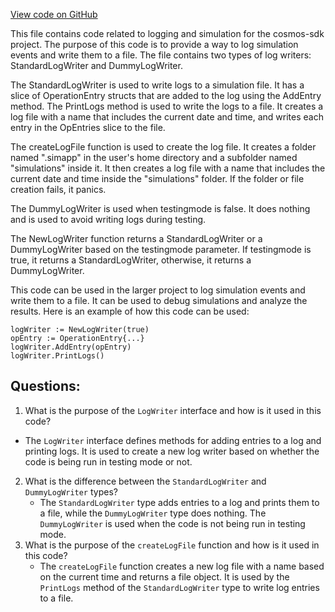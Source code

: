 [View code on GitHub](https://github.com/cosmos/cosmos-sdk/blob/main/x/simulation/log.go)

This file contains code related to logging and simulation for the cosmos-sdk project. The purpose of this code is to provide a way to log simulation events and write them to a file. The file contains two types of log writers: StandardLogWriter and DummyLogWriter. 

The StandardLogWriter is used to write logs to a simulation file. It has a slice of OperationEntry structs that are added to the log using the AddEntry method. The PrintLogs method is used to write the logs to a file. It creates a log file with a name that includes the current date and time, and writes each entry in the OpEntries slice to the file. 

The createLogFile function is used to create the log file. It creates a folder named ".simapp" in the user's home directory and a subfolder named "simulations" inside it. It then creates a log file with a name that includes the current date and time inside the "simulations" folder. If the folder or file creation fails, it panics. 

The DummyLogWriter is used when testingmode is false. It does nothing and is used to avoid writing logs during testing. 

The NewLogWriter function returns a StandardLogWriter or a DummyLogWriter based on the testingmode parameter. If testingmode is true, it returns a StandardLogWriter, otherwise, it returns a DummyLogWriter. 

This code can be used in the larger project to log simulation events and write them to a file. It can be used to debug simulations and analyze the results. Here is an example of how this code can be used:

```
logWriter := NewLogWriter(true)
opEntry := OperationEntry{...}
logWriter.AddEntry(opEntry)
logWriter.PrintLogs()
```
## Questions: 
 1. What is the purpose of the `LogWriter` interface and how is it used in this code?
   - The `LogWriter` interface defines methods for adding entries to a log and printing logs. It is used to create a new log writer based on whether the code is being run in testing mode or not.
2. What is the difference between the `StandardLogWriter` and `DummyLogWriter` types?
   - The `StandardLogWriter` type adds entries to a log and prints them to a file, while the `DummyLogWriter` type does nothing. The `DummyLogWriter` is used when the code is not being run in testing mode.
3. What is the purpose of the `createLogFile` function and how is it used in this code?
   - The `createLogFile` function creates a new log file with a name based on the current time and returns a file object. It is used by the `PrintLogs` method of the `StandardLogWriter` type to write log entries to a file.